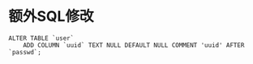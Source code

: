 # 额外SQL修改

```text
ALTER TABLE `user`
	ADD COLUMN `uuid` TEXT NULL DEFAULT NULL COMMENT 'uuid' AFTER `passwd`; 
```




